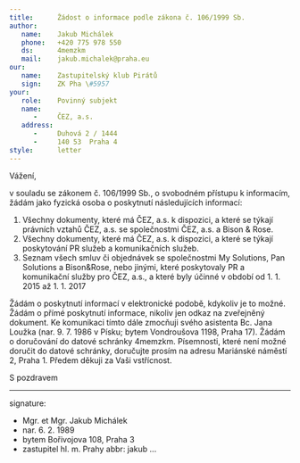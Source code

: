 ```yaml
---
title:      Žádost o informace podle zákona č. 106/1999 Sb.
author:
   name:    Jakub Michálek
   phone:   +420 775 978 550
   ds:      4memzkm
   mail:    jakub.michalek@praha.eu
our:
   name:    Zastupitelský klub Pirátů
   sign:    ZK Pha \#5957
your:
   role:    Povinný subjekt
   name:    
      -     ČEZ, a.s.
   address:
      -     Duhová 2 / 1444
      -     140 53  Praha 4
style:      letter
---
```


Vážení,

v souladu se zákonem č. 106/1999 Sb., o svobodném přístupu k informacím, žádám jako fyzická osoba o poskytnutí následujících informací:

1. Všechny dokumenty, které má ČEZ, a.s. k dispozici, a které se týkají právních vztahů ČEZ, a.s. se společnostmi ČEZ, a.s. a Bison & Rose. 
2. Všechny dokumenty, které má ČEZ, a.s. k dispozici, a které se týkají poskytování PR služeb a komunikačních služeb. 
3. Seznam všech smluv či objednávek se společnostmi My Solutions, Pan Solutions a Bison&Rose, nebo jinými, které poskytovaly PR a komunikační služby pro ČEZ, a.s., a které byly účinné v období od 1. 1. 2015 až 1. 1. 2017

Žádám o poskytnutí informací v elektronické podobě, kdykoliv je to možné. Žádám o přímé poskytnutí informace, nikoliv jen odkaz na zveřejněný dokument. Ke komunikaci tímto dále zmocňuji svého asistenta Bc. Jana Loužka (nar. 9. 7. 1986 v Písku; bytem Vondroušova 1198, Praha 17). Žádám o doručování do datové schránky 4memzkm. Písemnosti, které není možné doručit do datové schránky, doručujte prosím na adresu Mariánské náměstí 2, Praha 1. Předem děkuji za Vaši vstřícnost.

S pozdravem

---
signature: 
  - Mgr. et Mgr. Jakub Michálek
  - nar. 6. 2. 1989
  - bytem Bořivojova 108, Praha 3
  - zastupitel hl. m. Prahy
abbr:       jakub
...
